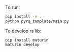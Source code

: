 To run:

```sh
pip install -e .
python pyrs_template/main.py
```

To develop rs lib:

```
pip install maturin
maturin develop
```
